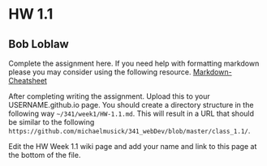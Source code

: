 <!-- Copy and then Edit this file as neccessary -->

# HW 1.1
## Bob Loblaw ##

Complete the assignment here. If you need help with formatting markdown please you may consider using the following resource. [Markdown-Cheatsheet](https://github.com/adam-p/markdown-here/wiki/Markdown-Cheatsheet)

After completing writing the assignment. Upload this to your USERNAME.github.io page. You should create a directory structure in the following way `~/341/week1/HW-1.1.md`. This will result in a URL that should be similar to the following `https://github.com/michaelmusick/341_webDev/blob/master/class_1.1/`.

Edit the HW Week 1.1 wiki page and add your name and link to this page at the bottom of the file. 
